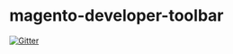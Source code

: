 # magento-developer-toolbar

[![Gitter](https://badges.gitter.im/Join%20Chat.svg)](https://gitter.im/gazjoy/magento-developer-toolbar?utm_source=badge&utm_medium=badge&utm_campaign=pr-badge&utm_content=badge)